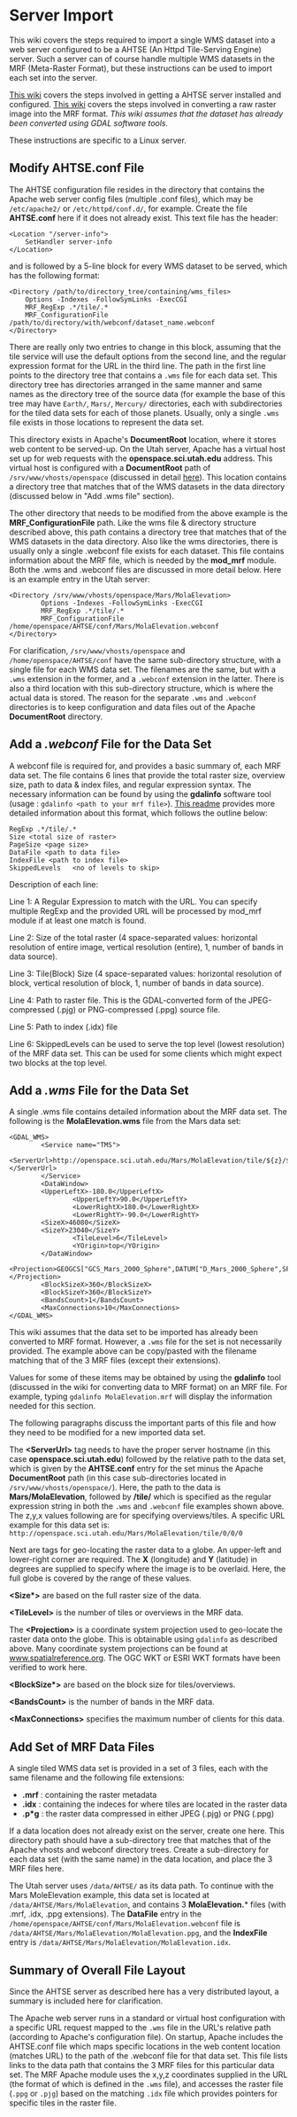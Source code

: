 # Server Import
This wiki covers the steps required to import a single WMS dataset into a web server configured to be a AHTSE (An Httpd Tile-Serving Engine) server.  Such a server can of course handle multiple WMS datasets in the MRF (Meta-Raster Format), but these instructions can be used to import each set into the server.

[This wiki](server-install) covers the steps involved in getting a AHTSE server installed and configured.  [This wiki](server-conversion) covers the steps involved in converting a raw raster image into the MRF format.  *This wiki assumes that the dataset has already been converted using GDAL software tools.*

These instructions are specific to a Linux server.

## Modify AHTSE.conf File
The AHTSE configuration file resides in the directory that contains the Apache web server config files (multiple .conf files), which may be `/etc/apache2/` or `/etc/httpd/conf.d/`, for example.  Create the file **AHTSE.conf** here if it does not already exist.
This text file has the header:
```
<Location "/server-info">
    SetHandler server-info
</Location>
```
and is followed by a 5-line block for every WMS dataset to be served, which has the following format:
```
<Directory /path/to/directory_tree/containing/wms_files>
    Options -Indexes -FollowSymLinks -ExecCGI
    MRF_RegExp .*/tile/.*
    MRF_ConfigurationFile /path/to/directory/with/webconf/dataset_name.webconf
</Directory>
```
There are really only two entries to change in this block, assuming that the tile service will use the default options from the second line, and the regular expression format for the URL in the third line.  The path in the first line points to the directory tree that contains a `.wms` file for each data set.  This directory tree has directories arranged in the same manner and same names as the directory tree of the source data (for example the base of this tree may have `Earth/`, `Mars/`, `Mercury/` directories, each with subdirectories for the tiled data sets for each of those planets.  Usually, only a single `.wms` file exists in those locations to represent the data set.

This directory exists in Apache's **DocumentRoot** location, where it stores web content to be served-up.  On the Utah server, Apache has a virtual host set up for web requests with the **openspace.sci.utah.edu** address.  This virtual host is configured with a **DocumentRoot** path of `/srv/www/vhosts/openspace` (discussed in detail [here](server-install)).  This location contains a directory tree that matches that of the WMS datasets in the data directory (discussed below in "Add .wms file" section).

The other directory that needs to be modified from the above example is the **MRF_ConfigurationFile** path.  Like the wms file & directory structure described above, this path contains a directory tree that matches that of the WMS datasets in the data directory.  Also like the wms directories, there is usually only a single .webconf file exists for each dataset.  This file contains information about the MRF file, which is needed by the **mod_mrf** module.
Both the .wms and .webconf files are discussed in more detail below.  Here is an example entry in the Utah server:
```
<Directory /srv/www/vhosts/openspace/Mars/MolaElevation>
        Options -Indexes -FollowSymLinks -ExecCGI
        MRF_RegExp .*/tile/.*
        MRF_ConfigurationFile /home/openspace/AHTSE/conf/Mars/MolaElevation.webconf
</Directory>
```
For clarification, `/srv/www/vhosts/openspace` and `/home/openspace/AHTSE/conf` have the same sub-directory structure, with a single file for each WMS data set.  The filenames are the same, but with a `.wms` extension in the former, and a `.webconf` extension in the latter.  There is also a third location with this sub-directory structure, which is where the actual data is stored.  The reason for the separate `.wms` and `.webconf` directories is to keep configuration and data files out of the Apache **DocumentRoot** directory.

## Add a _.webconf_ File for the Data Set
A webconf file is required for, and provides a basic summary of, each MRF data set.  The file contains 6 lines that provide the total raster size, overview size, path to data & index files, and regular expression syntax.  The necessary information can be found by using the **gdalinfo** software tool (usage : `gdalinfo <path to your mrf file>`).  [This readme](https://github.com/lucianpls/mod_mrf/blob/master/README.md) provides more detailed information about this format, which follows the outline below:
```
RegExp .*/tile/.*
Size <total size of raster>
PageSize <page size>
DataFile <path to data file>
IndexFile <path to index file>
SkippedLevels   <no of levels to skip>
```
Description of each line:

Line 1: A Regular Expression to match with the URL.  You can specify multiple RegExp and the provided URL will be processed by mod_mrf module if at least one match is found.

Line 2: Size of the total raster (4 space-separated values: horizontal resolution of entire image, vertical resolution (entire), 1, number of bands in data source).

Line 3: Tile(Block) Size (4 space-separated values: horizontal resolution of block, vertical resolution of block, 1, number of bands in data source).

Line 4: Path to raster file.  This is the GDAL-converted form of the JPEG-compressed (.pjg) or PNG-compressed (.ppg) source file.

Line 5: Path to index (.idx) file

Line 6: SkippedLevels can be used to serve the top level (lowest resolution) of the MRF data set.  This can be used for some clients which might expect two blocks at the top level.


## Add a _.wms_ File for the Data Set
A single .wms file contains detailed information about the MRF data set.  The following is the **MolaElevation.wms** file from the Mars data set:
```
<GDAL_WMS>
        <Service name="TMS">
                <ServerUrl>http://openspace.sci.utah.edu/Mars/MolaElevation/tile/${z}/${y}/${x}</ServerUrl>
        </Service>
        <DataWindow>
        <UpperLeftX>-180.0</UpperLeftX>
                <UpperLeftY>90.0</UpperLeftY>
                <LowerRightX>180.0</LowerRightX>
                <LowerRightY>-90.0</LowerRightY>
        <SizeX>46080</SizeX>
        <SizeY>23040</SizeY>
                <TileLevel>6</TileLevel>
                <YOrigin>top</YOrigin>
        </DataWindow>
        <Projection>GEOGCS["GCS_Mars_2000_Sphere",DATUM["D_Mars_2000_Sphere",SPHEROID["Mars_2000_Sphere_IAU_IAG",3396190.0,0.0]],PRIMEM["Reference_Meridian",0.0],UNIT["Degree",0.0174532925199433]]</Projection>
        <BlockSizeX>360</BlockSizeX>
        <BlockSizeY>360</BlockSizeY>
        <BandsCount>1</BandsCount>
        <MaxConnections>10</MaxConnections>
</GDAL_WMS>
```
This wiki assumes that the data set to be imported has already been converted to MRF format.  However, a `.wms` file for the set is not necessarily provided.  The example above can be copy/pasted with the filename matching that of the 3 MRF files (except their extensions).

Values for some of these items may be obtained by using the **gdalinfo** tool (discussed in the wiki for converting data to MRF format) on an MRF file.  For example, typing `gdalinfo MolaElevation.mrf` will display the information needed for this section.

The following paragraphs discuss the important parts of this file and how they need to be modified for a new imported data set.

The **\<ServerUrl\>** tag needs to have the proper server hostname (in this case **openspace.sci.utah.edu**) followed by the relative path to the data set, which is given by the **AHTSE.conf** entry for the set minus the Apache **DocumentRoot** path (in this case sub-directories located in `/srv/www/vhosts/openspace/`).  Here, the path to the data is **Mars/MolaElevation**, followed by **/tile/** which is specified as the regular expression string in both the `.wms` and `.webconf` file examples shown above.  The z,y,x values following are for specifying overviews/tiles. A specific URL example for this data set is:
`http://openspace.sci.utah.edu/Mars/MolaElevation/tile/0/0/0`

Next are tags for geo-locating the raster data to a globe.  An upper-left and lower-right corner are required.  The **X** (longitude) and **Y** (latitude) in degrees are supplied to specify where the image is to be overlaid.  Here, the full globe is covered by the range of these values.

**\<Size\*\>** are based on the full raster size of the data.

**\<TileLevel\>** is the number of tiles or overviews in the MRF data.

The **\<Projection\>** is a coordinate system projection used to geo-locate the raster data onto the globe.  This is obtainable using `gdalinfo` as described above.  Many coordinate system projections can be found at www.spatialreference.org. The OGC WKT or ESRI WKT formats have been verified to work here.

**\<BlockSize\*\>** are based on the block size for tiles/overviews.

**\<BandsCount\>** is the number of bands in the MRF data.

**\<MaxConnections\>** specifies the maximum number of clients for this data.

## Add Set of MRF Data Files
A single tiled WMS data set is provided in a set of 3 files, each with the same filename and the following file extensions:
  * **.mrf** : containing the raster metadata
  * **.idx** : containing the indeces for where tiles are located in the raster data
  * **.p*g** : the raster data compressed in either JPEG (.pjg) or PNG (.ppg)

If a data location does not already exist on the server, create one here.  This directory path should have a sub-directory tree that matches that of the Apache vhosts and webconf directory trees.  Create a sub-directory for each data set (with the same name) in the data location, and place the 3 MRF files here.

The Utah server uses `/data/AHTSE/` as its data path.  To continue with the Mars MoleElevation example, this data set is located at `/data/AHTSE/Mars/MolaElevation`, and contains 3 **MolaElevation.*** files (with .mrf, .idx, .ppg extensions).  The **DataFile** entry in the `/home/openspace/AHTSE/conf/Mars/MolaElevation.webconf` file is `/data/AHTSE/Mars/MolaElevation/MolaElevation.ppg`, and the **IndexFile** entry is `/data/AHTSE/Mars/MolaElevation/MolaElevation.idx`.

## Summary of Overall File Layout ##
Since the AHTSE server as described here has a very distributed layout, a summary is included here for clarification.

The Apache web server runs in a standard or virtual host configuration with a specific URL request mapped to the `.wms` file in the URL's relative path (according to Apache's configuration file).  On startup, Apache includes the AHTSE.conf file which maps specific locations in the web content location (matches URL) to the path of the .webconf file for that data set.  This file lists links to the data path that contains the 3 MRF files for this particular data set.  The MRF Apache module uses the x,y,z coordinates supplied in the URL (the format of which is defined in the `.wms` file), and accesses the raster file (`.ppg` or `.pjg`) based on the matching `.idx` file which provides pointers for specific tiles in the raster file.
